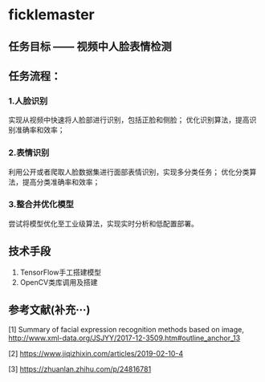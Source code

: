 # ficklemaster
## 任务目标 —— 视频中人脸表情检测
## 任务流程：
### 1.人脸识别
实现从视频中快速将人脸部进行识别，包括正脸和侧脸；
优化识别算法，提高识别准确率和效率；
### 2.表情识别
利用公开或者爬取人脸数据集进行面部表情识别，实现多分类任务；
优化分类算法，提高分类准确率和效率；
### 3.整合并优化模型
尝试将模型优化至工业级算法，实现实时分析和低配置部署。
## 技术手段
1. TensorFlow手工搭建模型
2. OpenCV类库调用及搭建
## 参考文献(补充···)
[1] Summary of facial expression recognition methods based on image, http://www.xml-data.org/JSJYY/2017-12-3509.htm#outline_anchor_13

[2] https://www.jiqizhixin.com/articles/2019-02-10-4

[3] https://zhuanlan.zhihu.com/p/24816781

